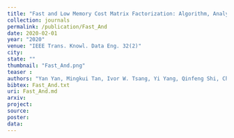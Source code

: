 ```yaml
---
title: "Fast and Low Memory Cost Matrix Factorization: Algorithm, Analysis, and Case Study"
collection: journals
permalink: /publication/Fast_And
date: 2020-02-01
year: "2020"
venue: "IEEE Trans. Knowl. Data Eng. 32(2)"
city: 
state: ""
thumbnail: "Fast_And.png"
teaser : 
authors: "Yan Yan, Mingkui Tan, Ivor W. Tsang, Yi Yang, Qinfeng Shi, Chengqi Zhang"
bibtex: Fast_And.txt
uri: Fast_And.md
arxiv: 
project: 
source:
poster: 
data:
---
```

